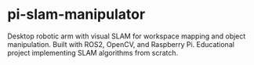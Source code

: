 # pi-slam-manipulator
Desktop robotic arm with visual SLAM for workspace mapping and object manipulation. Built with ROS2, OpenCV, and Raspberry Pi. Educational project implementing SLAM algorithms from scratch.
